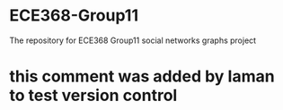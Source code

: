 # ECE368-Group11
The repository for ECE368 Group11 social networks graphs project

# this comment was added by Iaman to test version control
